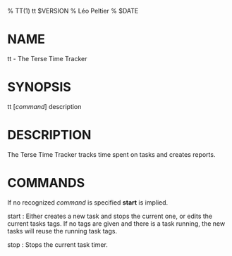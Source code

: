 % TT(1) tt $VERSION
% Léo Peltier
% $DATE

# NAME
tt - The Terse Time Tracker

# SYNOPSIS
tt [*command*] description

# DESCRIPTION
The Terse Time Tracker tracks time spent on tasks and creates reports.

# COMMANDS
If no recognized *command* is specified **start** is implied.

start
:   Either creates a new task and stops the current one, or edits the current
    tasks tags. If no tags are given and there is a task running, the new tasks
    will reuse the running task tags.

stop
:   Stops the current task timer.
